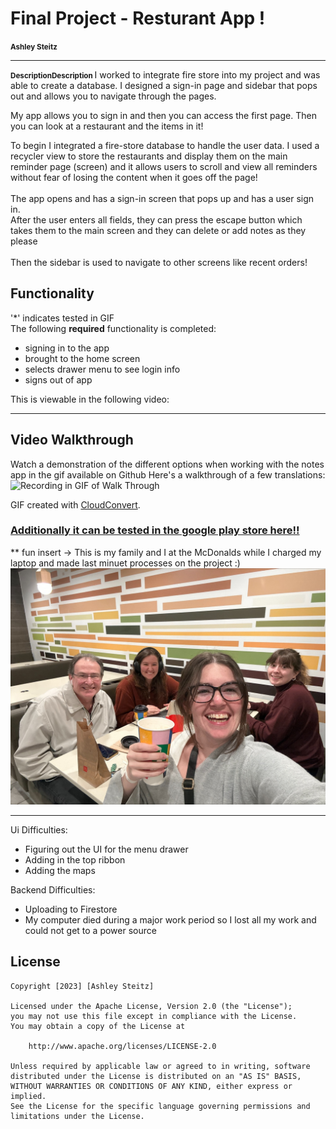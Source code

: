 # Final Project - Resturant App !
<span style="font-size: smaller;"><strong>Ashley Steitz</strong></span>

---
<span style="font-size: smaller;"><strong> DescriptionDescription </strong> </span>
I worked to integrate fire store into my project and was able to create a database. I designed a sign-in page and 
sidebar that pops out and allows you to navigate through the pages.

My app allows you to sign in and then you can access the first page. Then you can look at a restaurant and the items in it!



 
To begin I integrated a fire-store database to handle the user data. I used a recycler view to store the restaurants and display them on the main reminder page (screen)
and it allows users to scroll and view all reminders without fear of losing the content when it goes off the page!
<br>
<br>
The app opens and has a sign-in screen that pops up and has a user sign in. 
<br>
After the user enters all fields, they can press the escape button which takes them to the main screen and they can delete or add notes as they please
<br>
<br>
Then the sidebar is used to navigate to other screens like recent orders! 


## Functionality
'*' indicates tested in GIF  
The following **required** functionality is completed:
<br>
* signing in to the app
* brought to the home screen
* selects drawer menu to see login info
* signs out of app

This is viewable in the following video:

---
## Video Walkthrough
Watch a demonstration of the different options when working with the notes app in the gif available on Github
Here's a walkthrough of a few translations:
<br>
![Recording in GIF of Walk Through](https://github.com/asteitz/FinalProjectIThink/blob/master/FinalProjectRecording.gif)

GIF created with [CloudConvert](https://cloudconvert.com/).

### [Additionally it can be tested in the google play store here!!](https://play.google.com/apps/internaltest/4701436042033177496)

** fun insert -> This is my family and I at the McDonalds while I charged my laptop and made last minuet processes on the project :)
![This is my family and I at the McDonalds while I charged my laptop and made last minuet processes on the project!!](https://github.com/asteitz/FinalProjectIThink/blob/master/mcdonalds.jpeg)

---

Ui Difficulties:
- Figuring out the UI for the menu drawer
- Adding in the top ribbon
- Adding the maps

Backend Difficulties:
- Uploading to Firestore
- My computer died during a major work period so I lost all my work and could not get to a power source


## License

    Copyright [2023] [Ashley Steitz]

    Licensed under the Apache License, Version 2.0 (the "License");
    you may not use this file except in compliance with the License.
    You may obtain a copy of the License at

        http://www.apache.org/licenses/LICENSE-2.0

    Unless required by applicable law or agreed to in writing, software
    distributed under the License is distributed on an "AS IS" BASIS,
    WITHOUT WARRANTIES OR CONDITIONS OF ANY KIND, either express or implied.
    See the License for the specific language governing permissions and
    limitations under the License.
